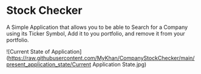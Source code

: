 # Stock Checker
A Simple Application that allows you to be able to Search for a Company using its Ticker Symbol, Add it to you portfolio, and remove it from your portfolio.

![Current State of Application](https://raw.githubusercontent.com/MyKhan/CompanyStockChecker/main/present_application_state/Current Application State.jpg)